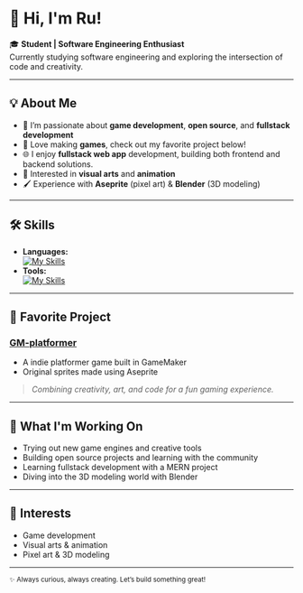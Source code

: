 # 👋 Hi, I'm Ru!

🎓 **Student | Software Engineering Enthusiast**  
Currently studying software engineering and exploring the intersection of code and creativity.

---

## 💡 About Me

- 🌱 I’m passionate about **game development**, **open source**, and **fullstack development**
- 👾 Love making **games**, check out my favorite project below!
- 🌐 I enjoy **fullstack web app** development, building both frontend and backend solutions.
- 🎨 Interested in **visual arts** and **animation**
- 🖌️ Experience with **Aseprite** (pixel art) & **Blender** (3D modeling)

---

## 🛠️ Skills

- **Languages:**  
[![My Skills](https://skillicons.dev/icons?i=py,java,js,html,css,react,cpp&perline=5&theme=dark)](https://skillicons.dev)
- **Tools:**  
[![My Skills](https://skillicons.dev/icons?i=vscode,idea,blender,godot,gamemakerstudio,unity,github,vue,express,nodejs,tailwind,mongodb,postman,raspberrypi&perline=5&theme=dark)](https://skillicons.dev)

---

## 🚀 Favorite Project

### [GM-platformer](https://github.com/Cloudyday56/GM-platformer)
- A indie platformer game built in GameMaker
- Original sprites made using Aseprite
> *Combining creativity, art, and code for a fun gaming experience.*

---

## 🌱 What I'm Working On

- Trying out new game engines and creative tools
- Building open source projects and learning with the community
- Learning fullstack development with a MERN project
- Diving into the 3D modeling world with Blender

---

## 🎨 Interests

- Game development
- Visual arts & animation
- Pixel art & 3D modeling

---

<sub>✨ Always curious, always creating. Let’s build something great!</sub>

